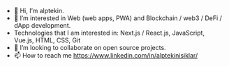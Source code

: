 - 👋 Hi, I’m alptekin.
- 👀 I’m interested in Web (web apps, PWA) and Blockchain / web3 / DeFi / dApp development. 
- Technologies that I am interested in: Next.js / React.js, JavaScript, Vue.js, HTML, CSS, Git 
- 💞️ I’m looking to collaborate on open source projects.
- 📫 How to reach me https://www.linkedin.com/in/alptekinisiklar/ 
<!---
aisiklar/aisiklar is a ✨ special ✨ repository because its `README.md` (this file) appears on your GitHub profile.
You can click the Preview link to take a look at your changes.
--->
